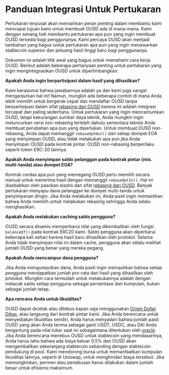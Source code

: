 # Panduan Integrasi Untuk Pertukaran

Pertukaran terpusat akan memainkan peran penting dalam membantu kami mencapai tujuan kami untuk membuat OUSD ada di mana-mana. Kami dengan senang hati membantu pertukaran apa pun yang ingin membuat OUSD tersedia bagi penggunanya. Kami percaya OUSD akan menjadi tambahan yang bagus untuk pertukaran apa pun yang ingin menawarkan stablecoin superior dan peluang hasil tinggi baru bagi penggunanya.

Dokumen ini adalah titik awal yang bagus untuk memahami cara kerja OUSD. Berikut adalah beberapa pertanyaan penting untuk pertukaran yang ingin mengintegrasikan OUSD untuk dipertimbangkan:

**Apakah Anda ingin berpartisipasi dalam hasil yang dihasilkan?**

Kami berasumsi bahwa jawabannya adalah ya dan kami juga sangat menganjurkan hal ini! Namun, mungkin ada beberapa contoh di mana Anda lebih memilih untuk bergerak cepat dan mendaftar OUSD tanpa berpartisipasi dalam sifat [rebasing dari OUSD](../core-concepts/elastic-supply/rebasing-and-smart-contracts.md) karena ini adalah integrasi tercepat dan paling sederhana. Untuk pertukaran yang ingin mencantumkan OUSD, tetapi kekurangan sumber daya teknik, Anda mungkin ingin meluncurkan versi non-rebasing terlebih dahulu sementara teknisi Anda membuat perubahan apa pun yang diperlukan. Untuk membuat OUSD non-rebasing, Anda dapat memanggil `rebaseOptOut()` dari setiap dompet EOA yang menyimpan OUSD, atau tidak melakukan apa pun jika Anda menyimpan OUSD pada kontrak pintar. OUSD non-rebasing berperilaku seperti token ERC-20 lainnya.

**Apakah Anda menyimpan saldo pelanggan pada kontrak pintar \(mis. multi-tanda\) atau dompet EOA?**

Kontrak cerdas apa pun yang memegang OUSD perlu memilih secara manual untuk menerima hasil dengan memanggil `rebaseOptIn()`. Hal ini disebabkan oleh pasokan elastis [](../core-concepts/elastic-supply/) dan sifat [rebasing dari OUSD](../core-concepts/elastic-supply/rebasing-and-smart-contracts.md). Banyak pertukaran menyapu dana pelanggan ke dompet multi-tanda untuk penyimpanan dingin. Jika Anda melakukan ini, Anda pasti ingin memastikan bahwa Anda memilih untuk melakukan rebasing sehingga Anda selalu menghasilkan.

**Apakah Anda melakukan caching saldo pengguna?**

OUSD secara dinamis memperbarui nilai yang dikembalikan oleh fungsi `balanceOf()` pada kontrak ERC20 kami. Saldo pengguna akan diperbarui beberapa kali sehari karena hasil baru dihasilkan oleh protokol. Selama Anda tidak menyimpan nilai ini dalam cache, pengguna akan selalu melihat jumlah OUSD yang benar yang mereka pegang.

**Apakah Anda mencampur dana pengguna?**

Jika Anda mengumpulkan dana, Anda pasti ingin memastikan bahwa setiap pengguna mendapatkan jumlah pro-rata dari hasil yang dihasilkan oleh protokol. Mungkin cara termudah untuk melakukannya adalah dengan melacak saldo setiap pengguna sebagai persentase dari kumpulan, bukan sebagai jumlah tetap.

**Apa rencana Anda untuk likuiditas?**

OUSD dapat dicetak atau ditebus kapan saja menggunakan [Origin Dollar DApp](https://www.ousd.com), atau langsung dari kontrak pintar kami. Jika Anda berencana untuk menyediakan likuiditas sendiri, Anda harus menyadari bahwa jumlah pasti OUSD yang akan Anda terima sebagai ganti USDT, USDC, atau DAI Anda bergantung pada nilai tukar saat ini sebagaimana ditentukan oleh [oracle](../smart-contracts/api/oracle.md). Jika Anda berencana menebus OUSD untuk stablecoin yang mendasarinya, Anda harus tahu bahwa ada biaya keluar 0,5% dan OUSD akan mengembalikan sekeranjang stablecoin sebanding dengan stablecoin pendukung di pool. Kami mendorong bursa untuk memanfaatkan kumpulan likuiditas lainnya, seperti di Uniswap, untuk menghindari biaya tersebut. Jika memungkinkan, permen atau penebusan harus dilakukan dalam jumlah besar untuk efisiensi maksimum. 



